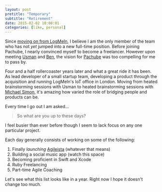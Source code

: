 ```yaml
---
layout: post
pretitle: "Temporary"
subtitle: "Retirement"
date: 2015-02-02 10:08:01
categories: [like, personal]
---
```


Since [moving on from LogMeIn](http://betaboston.com/innovation-economy/2014/09/17/shake-up-at-logmeins-xively-division-focused-on-the-internet-of-things/), I believe I am the only member of the team who has not *yet* jumped into a new full-time position. Before joining Pachube, I nearly convinced myself to become a freelancer. However upon meeting [Usman](http://umbrellium.co.uk) and [Ben](http://mirobot.io), the vision for [Pachube](http://en.wikipedia.org/wiki/Xively) was too compelling for me to pass by.

Four and a half rollercoaster years later and what a great ride it has been. As lead developer of a small startup team, developing a product through the acquisition and running LogMeIn's IoT office in London. Moving from heated brainstorming sessions with Usman to heated brainstorming sessions with [Michael Simon](https://secure.logmein.com/about/leadership/biographies/michaelsimon.aspx), it's amazing how varied the role of bridging people and products can be.

Every time I go out I am asked...

> So what are you up to these days?

I feel busier than ever before though I seem to lack focus on any one particular project.

Each day generally consists of working on some of the following:

1. Finally *launching* [Agileista](https://app.agileista.com/about) (whatever that means)
2. Building a social music app (watch this space)
3. Becoming proficient in Swift and Xcode
4. Ruby Freelancing
5. Part-time Agile Coaching

Let's see what this list looks like in a year. Right now I hope it doesn't change too much.
